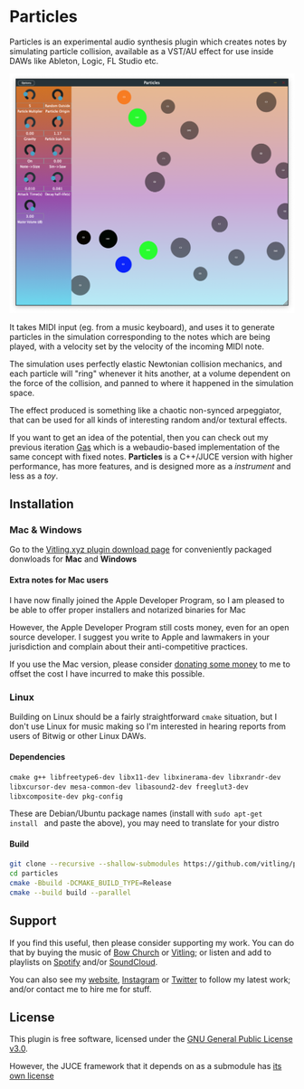 # Particles

Particles is an experimental audio synthesis plugin which creates notes by simulating particle collision, available as a VST/AU effect for use inside DAWs like Ableton, Logic, FL Studio etc.


![Screenshot](https://github.com/vitling/Particles/blob/main/screenshot.png?raw=true)

It takes MIDI input (eg. from a music keyboard), and uses it to generate particles in the simulation corresponding to the notes which are being played, with a velocity set by the velocity of the incoming MIDI note.

The simulation uses perfectly elastic Newtonian collision mechanics, and each particle will "ring" whenever it hits another, at a volume dependent on the force of the collision, and panned to where it happened in the simulation space.

The effect produced is something like a chaotic non-synced arpeggiator, that can be used for all kinds of interesting random and/or textural effects.

If you want to get an idea of the potential, then you can check out my previous iteration [Gas](https://www.vitling.xyz/toys/gas/) which is a webaudio-based implementation of the same concept with fixed notes. **Particles** is a C++/JUCE version with higher performance, has more features, and is designed more as a *instrument* and less as a *toy*.

## Installation

### Mac & Windows

Go to the [Vitling.xyz plugin download page](https://www.vitling.xyz/plugins) for conveniently packaged donwloads for **Mac** and **Windows**

#### Extra notes for Mac users

I have now finally joined the Apple Developer Program, so I am pleased to be able to offer proper installers and notarized binaries for Mac

However, the Apple Developer Program still costs money, even for an open source developer. I suggest you write to Apple and lawmakers in your jurisdiction and complain about their anti-competitive practices.

If you use the Mac version, please consider [donating some money](https://paypal.me/vitling) to me to offset the cost I have incurred to make this possible.

### Linux

Building on Linux should be a fairly straightforward `cmake` situation, but I don't use Linux for music making so I'm interested in hearing reports from users of Bitwig or other Linux DAWs.

#### Dependencies
```cmake g++ libfreetype6-dev libx11-dev libxinerama-dev libxrandr-dev libxcursor-dev mesa-common-dev libasound2-dev freeglut3-dev libxcomposite-dev pkg-config```

These are Debian/Ubuntu package names (install with `sudo apt-get install ` and paste the above), you may need to translate for your distro

#### Build

```bash
git clone --recursive --shallow-submodules https://github.com/vitling/particles.git
cd particles
cmake -Bbuild -DCMAKE_BUILD_TYPE=Release
cmake --build build --parallel
```

## Support

If you find this useful, then please consider supporting my work. You can do that by buying the music of [Bow Church](https://bowchurch.bandcamp.com)
or [Vitling](https://vitling.bandcamp.com); or listen and add to playlists on [Spotify](https://open.spotify.com/artist/411BFEtPxIZ7sT8f1LqNio?si=-wEbeNCjTgGnu68zi835BA) and/or [SoundCloud](https://soundcloud.com/vitling). 

You can also see my [website](https://www.vitling.xyz), [Instagram](https://instagram.com/vvitling) or [Twitter](https://twitter.com/vvitling) to follow
my latest work; and/or contact me to hire me for stuff.

## License

This plugin is free software, licensed under the [GNU General Public License v3.0](https://www.gnu.org/licenses/gpl-3.0.html). 

However, the JUCE framework that it depends on as a submodule has [its own license](https://github.com/juce-framework/JUCE/blob/master/LICENSE.md)